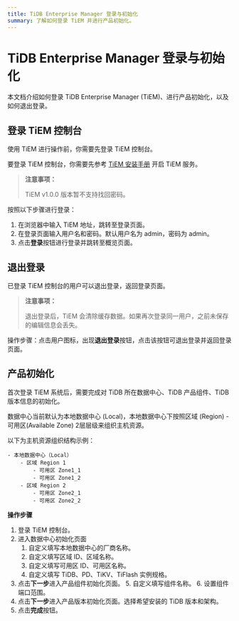```yaml
---
title: TiDB Enterprise Manager 登录与初始化
summary: 了解如何登录 TiEM 并进行产品初始化。
---
```


# TiDB Enterprise Manager 登录与初始化

本文档介绍如何登录 TiDB Enterprise Manager (TiEM)、进行产品初始化，以及如何退出登录。

## 登录 TiEM 控制台

使用 TiEM 进行操作前，你需要先登录 TiEM 控制台。

要登录 TiEM 控制台，你需要先参考 [TiEM 安装手册](/tiem/tiem-install-and-maintain.md) 开启 TiEM 服务。

> **注意事项：**
>
> TiEM v1.0.0 版本暂不支持找回密码。

按照以下步骤进行登录：

1. 在浏览器中输入 TiEM 地址，跳转至登录页面。
2. 在登录页面输入用户名和密码。默认用户名为 admin，密码为 admin。
3. 点击**登录**按钮进行登录并跳转至概览页面。

## 退出登录

已登录 TiEM 控制台的用户可以退出登录，返回登录页面。

> **注意事项：**
>
> 退出登录后，TiEM 会清除缓存数据。如果再次登录同一用户，之前未保存的编辑信息会丢失。

操作步骤：点击用户图标，出现**退出登录**按钮，点击该按钮可退出登录并返回登录页面。

## 产品初始化

首次登录 TiEM 系统后，需要完成对 TiDB 所在数据中心、TiDB 产品组件、TiDB 版本信息的初始化。

数据中心当前默认为本地数据中心 (Local)，本地数据中心下按照区域 (Region) - 可用区(Available Zone) 2层层级来组织主机资源。

以下为主机资源组织结构示例：

```
- 本地数据中心（Local）
    - 区域 Region 1
        - 可用区 Zone1_1
        - 可用区 Zone1_2
    - 区域 Region 2
        - 可用区 Zone2_1
        - 可用区 Zone2_2
```

**操作步骤**

1. 登录 TiEM 控制台。
2. 进入数据中心初始化页面
    1. 自定义填写本地数据中心的厂商名称。
    2. 自定义填写区域 ID、区域名称。
    3. 自定义填写可用区 ID、可用区名称。
    4. 自定义填写 TiDB、PD、TiKV、TiFlash 实例规格。
3. 点击**下一步**进入产品组件初始化页面。
    5. 自定义填写组件名称。
    6. 设置组件端口范围。
4. 点击**下一步**进入产品版本初始化页面。选择希望安装的 TiDB 版本和架构。
5. 点击**完成**按钮。
